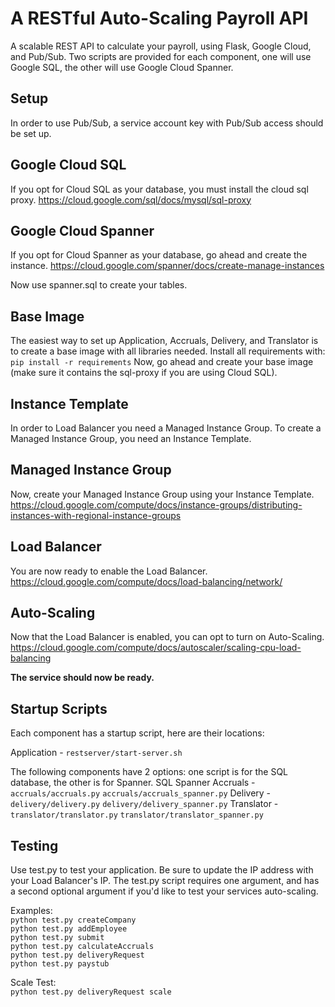 # A RESTful Auto-Scaling Payroll API

A scalable REST API to calculate your payroll, using Flask, Google Cloud, and Pub/Sub.
Two scripts are provided for each component, one will use Google SQL, the other will
use Google Cloud Spanner.

## Setup
In order to use Pub/Sub, a service account key with Pub/Sub access should be set up.

## Google Cloud SQL
If you opt for Cloud SQL as your database, you must install the cloud sql proxy.
https://cloud.google.com/sql/docs/mysql/sql-proxy

## Google Cloud Spanner
If you opt for Cloud Spanner as your database, go ahead and create the instance.
https://cloud.google.com/spanner/docs/create-manage-instances

Now use spanner.sql to create your tables.

## Base Image
The easiest way to set up Application, Accruals, Delivery, and Translator is to create
a base image with all libraries needed. Install all requirements with:
`pip install -r requirements`
Now, go ahead and create your base image (make sure it contains the sql-proxy if you
are using Cloud SQL).

## Instance Template
In order to Load Balancer you need a Managed Instance Group. To create a Managed Instance
Group, you need an Instance Template.

## Managed Instance Group
Now, create your Managed Instance Group using your Instance Template.
https://cloud.google.com/compute/docs/instance-groups/distributing-instances-with-regional-instance-groups

## Load Balancer
You are now ready to enable the Load Balancer.   
https://cloud.google.com/compute/docs/load-balancing/network/

## Auto-Scaling
Now that the Load Balancer is enabled, you can opt to turn on Auto-Scaling.
https://cloud.google.com/compute/docs/autoscaler/scaling-cpu-load-balancing

**The service should now be ready.**

## Startup Scripts
Each component has a startup script, here are their locations:

Application - `restserver/start-server.sh`

The following components have 2 options: one script is for the SQL database, the other is for Spanner.
			SQL				Spanner
Accruals    - `accruals/accruals.py` 		`accruals/accruals_spanner.py`
Delivery    - `delivery/delivery.py`		`delivery/delivery_spanner.py`
Translator  - `translator/translator.py`  	`translator/translator_spanner.py`

## Testing
Use test.py to test your application. Be sure to update the IP address with your Load Balancer's IP.
The test.py script requires one argument, and has a second optional argument if you'd like to test
your services auto-scaling.

Examples:   
`python test.py createCompany`  
`python test.py addEmployee`  
`python test.py submit`   
`python test.py calculateAccruals`   
`python test.py deliveryRequest`   
`python test.py paystub`   

Scale Test:   
`python test.py deliveryRequest scale`  
